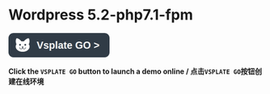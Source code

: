 # Wordpress 5.2-php7.1-fpm

<a href="https://www.vsplate.com/?docker-compose=https://github.com/vsplate/dcenvs/wordpress/5.2-php7.1-fpm"><img alt="VSPLATE GO" src="https://raw.githubusercontent.com/vsplate/images/master/vsgo_btn.png" width="200px"></a>

**Click the `VSPLATE GO` button to launch a demo online / 点击`VSPLATE GO`按钮创建在线环境**
